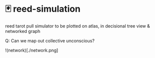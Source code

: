 # 🃏 reed-simulation
reed tarot pull simulator to be plotted on atlas, in decisional tree view & networked graph

Q: Can we map out collective unconscious?

!(network)[./network.png]


